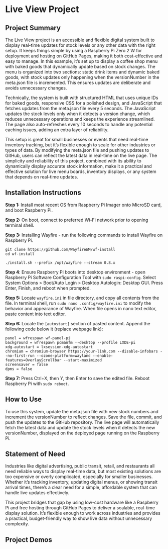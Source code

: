 # Live View Project

## Project Summary
The Live View project is an accessible and flexible digital system built to display real-time updates for stock levels or any other data with the right setup. It keeps things simple by using a Raspberry Pi Zero 2 W for deployment and hosting on GitHub Pages, making it both cost-effective and easy to manage. In this example, it’s set up to display a coffee shop menu with baked goods that dynamically update based on stock changes. The menu is organized into two sections: static drink items and dynamic baked goods, with stock updates only happening when the versionNumber in the meta.json file is incremented. This ensures updates are deliberate and avoids unnecessary changes.

Technically, the system is built with structured HTML that uses unique IDs for baked goods, responsive CSS for a polished design, and JavaScript that fetches updates from the meta.json file every 5 seconds. The JavaScript updates the stock levels only when it detects a version change, which reduces unnecessary operations and keeps the experience streamlined. The page also auto-refreshes every 10 seconds to handle any potential caching issues, adding an extra layer of reliability.

This setup is great for small businesses or events that need real-time inventory tracking, but it’s flexible enough to scale for other industries or types of data. By modifying the meta.json file and pushing updates to GitHub, users can reflect the latest data in real-time on the live page. The simplicity and reliability of this project, combined with its ability to dynamically display accurate stock information, make it a practical and effective solution for live menu boards, inventory displays, or any system that depends on real-time updates.

## Installation Instructions
**Step 1:** Install most recent OS from Raspberry Pi Imager onto MicroSD card, and boot Raspberry Pi.

**Step 2:** On boot, connect to preferred Wi-Fi network prior to opening terminal shell.

**Step 3:** Installing Wayfire - run the following commands to install Wayfire on Raspberry Pi.
```
git clone https://github.com/WayfireWM/wf-install
cd wf-install

./install.sh --prefix /opt/wayfire --stream 0.8.x
```

**Step 4**: Ensure Raspberry Pi boots into desktop environment - open Raspberry Pi Software Configuration Tool with `sudo raspi-config`. Select System Options > Boot/Auto Login > Desktop Autologin: Desktop GUI. Press Enter, Finish, and reboot when prompted.

**Step 5:** Locate `wayfire.ini` in file directory, and copy all contents from the file. In terminal shell, run `sudo nano .config/wayfire.ini` to modify the behavior and appearance of Wayfire. When file opens in nano text editor, paste content into text editor.

**Step 6:** Locate the `[autostart]` section of pasted content. Append the following code below it (replace webpage link):
```
panel = wfrespawn wf-panel-pi
background = wfrespawn pcmanfm --desktop --profile LXDE-pi
xdg-autostart = lxsession-xdg-autostart
chromium = chromium-browser https://your-link.com --disable-infobars --no-first-run --ozone-platform=wayland --enable-features=OverlayScrollbar --start-maximized
screensaver = false
dpms = false
```
**Step 7:** Press Ctrl+X, then Y, then Enter to save the edited file. Reboot Raspberry Pi with `sudo reboot`.

## How to Use
To use this system, update the meta.json file with new stock numbers and increment the versionNumber to reflect changes. Save the file, commit, and push the updates to the GitHub repository. The live page will automatically fetch the latest data and update the stock levels when it detects the new versionNumber, displayed on the deployed page running on the Raspberry Pi.

## Statement of Need
Industries like digital advertising, public transit, retail, and restaurants all need reliable ways to display real-time data, but most existing solutions are too expensive or overly complicated, especially for smaller businesses. Whether it’s tracking inventory, updating digital menus, or showing transit arrival times, there’s a clear need for a simple, affordable system that can handle live updates effectively.

This project bridges that gap by using low-cost hardware like a Raspberry Pi and free hosting through GitHub Pages to deliver a scalable, real-time display solution. It’s flexible enough to work across industries and provides a practical, budget-friendly way to show live data without unnecessary complexity.

## Project Demos